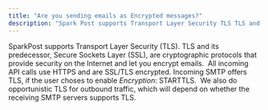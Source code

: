 ```yaml
---
title: "Are you sending emails as Encrypted messages?"
description: "Spark Post supports Transport Layer Security TLS TLS and its predecessor Secure Sockets Layer SSL are cryptographic protocols that provide security on the Internet and let you encrypt emails All incoming API calls use HTTPS and are SSL TLS encrypted Incoming SMTP offers TLS if the user choses to enable..."
---
```


SparkPost supports Transport Layer Security (TLS). TLS and its predecessor, Secure Sockets Layer (SSL), are cryptographic protocols that provide security on the Internet and let you encrypt emails.  All incoming API calls use HTTPS and are SSL/TLS encrypted. Incoming SMTP offers TLS, if the user choses to enable *Encryption*: STARTTLS.  We also do opportunistic TLS for outbound traffic, which will depend on whether the receiving SMTP servers supports TLS.
